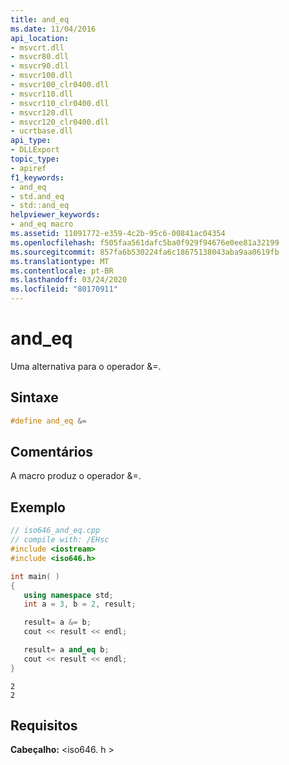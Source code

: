 ```yaml
---
title: and_eq
ms.date: 11/04/2016
api_location:
- msvcrt.dll
- msvcr80.dll
- msvcr90.dll
- msvcr100.dll
- msvcr100_clr0400.dll
- msvcr110.dll
- msvcr110_clr0400.dll
- msvcr120.dll
- msvcr120_clr0400.dll
- ucrtbase.dll
api_type:
- DLLExport
topic_type:
- apiref
f1_keywords:
- and_eq
- std.and_eq
- std::and_eq
helpviewer_keywords:
- and_eq macro
ms.assetid: 11091772-e359-4c2b-95c6-00841ac04354
ms.openlocfilehash: f505faa561dafc5ba0f929f94676e0ee81a32199
ms.sourcegitcommit: 857fa6b530224fa6c18675138043aba9aa0619fb
ms.translationtype: MT
ms.contentlocale: pt-BR
ms.lasthandoff: 03/24/2020
ms.locfileid: "80170911"
---
```

# <a name="and_eq"></a>and_eq

Uma alternativa para o operador &=.

## <a name="syntax"></a>Sintaxe

```C
#define and_eq &=
```

## <a name="remarks"></a>Comentários

A macro produz o operador &=.

## <a name="example"></a>Exemplo

```cpp
// iso646_and_eq.cpp
// compile with: /EHsc
#include <iostream>
#include <iso646.h>

int main( )
{
   using namespace std;
   int a = 3, b = 2, result;

   result= a &= b;
   cout << result << endl;

   result= a and_eq b;
   cout << result << endl;
}
```

```Output
2
2
```

## <a name="requirements"></a>Requisitos

**Cabeçalho:** \<iso646. h >
